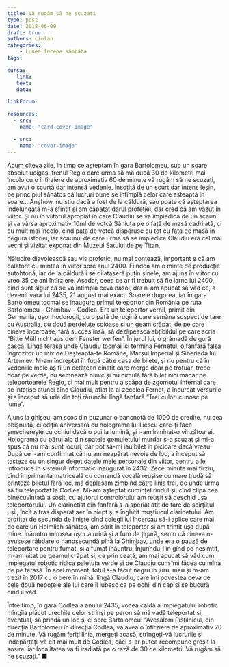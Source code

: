 ```yaml
---
title: Vă rugăm să ne scuzați
type: post
date: 2018-06-09
draft: true
authors: ciolan
categories:
    - Lunea începe sâmbăta
tags:

sursa:
   link:
   text:
   data:

linkForum:

resources:
  - src:
    name: "card-cover-image"

  - src:
    name: "cover-image"
---
```


Acum cîteva zile, în timp ce așteptam în gara Bartolomeu, sub un soare absolut ucigaș, trenul Regio care urma să mă ducă 30 de kilometri mai încolo cu o întîrziere de aproximativ 60 de minute vă rugăm să ne scuzați, am avut o scurtă dar intensă vedenie, însoțită de un scurt dar intens leșin, pe principiul sănătos că lucruri bune se întîmplă celor care așteaptă în soare... Anyhow, nu știu dacă a fost de la căldură, sau poate că așteptarea îndelungată m-a sfințit și am căpătat darul profeției, dar cred că am văzut în viitor. Și nu în viitorul apropiat în care Claudiu se va împiedica de un scaun și va vărsa aproximativ 10ml de votcă Săniuța pe o față de masă cadrilată, ci cu mult mai încolo, cînd pata de votcă dispăruse cu tot cu fața de masă în negura istoriei, iar scaunul de care urma să se împiedice Claudiu era cel mai vechi și vizitat exponat din Muzeul Satului de pe Titan.

Nălucire diavolească sau vis profetic, nu mai contează, important e că am călătorit cu mintea în viitor spre anul 2400. Fiindcă am o minte de producție autohtonă, iar de la căldură i se dilataseră puțin șinele, am ajuns în viitor cu vreo 35 de ani întîrziere. Așadar, ceea ce ar fi trebuit să fie iarna lui 2400, cînd sunt sigur că se va întîmpla ceva nasol, dar n-am apucat să văd ce, a devenit vara lui 2435, 21 august mai exact. Soarele dogorea, iar în gara Bartolomeu tocmai se inaugura primul teleportor din România pe ruta Bartolomeu – Ghimbav - Codlea. Era un teleportor vernil, primit din Germania, ușor hodorogit, cu o pată de rugină care semăna suspect de tare cu Australia, cu două perdeluțe soioase și un geam crăpat, de pe care cineva încercase, fără succes însă, să dezlipească abțibildul pe care scria “Bitte Müll nicht aus dem Fenster werfen”. În jurul lui, o grămadă de gură cască. Lîngă terasa unde Claudiu tocmai își termina Fernetul, o fanfară falsa îngrozitor un mix de Deșteaptă-te Române, Marșul Imperial și Siberiada lui Artemiev. M-am îndreptat în fugă către casa de bilete, și nu pentru că în vedeniile mele aș fi un cetățean cinstit care merge doar pe trotuar, trece doar pe verde, nu semnează nimic și nu circulă fără bilet nici măcar pe teleportoarele Regio, ci mai mult pentru a scăpa de zgomotul infernal care se întețise atunci cînd Claudiu, aflat la al zecelea Fernet, a încurcat versurile și a început să urle din toți rărunchii lîngă fanfară “Trei culori cunosc pe lume”.

Ajuns la ghișeu, am scos din buzunar o bancnotă de 1000 de credite, nu cea obișnuită, ci ediția aniversară cu holograma lui Iliescu care-ți face șmecherește cu ochiul dacă o pui la lumină, și i-am înmînat-o vînzătoarei. Holograma cu părul alb din spatele gemulețului murdar s-a scuzat și mi-a spus că nu mai sunt locuri, dar pot să-mi iau bilet în picioare dacă vreau. După ce i-am confirmat că nu am neapărat nevoie de loc, a început să tasteze cu un singur deget datele mele personale din viitor, pentru a le introduce în sistemul informatic inaugurat în 2432. Zece minute mai tîrziu, cînd imprimanta matriceală cu comandă vocală reușise cu mare trudă să printeze biletul fără loc, mă deplasam zîmbind către linia trei, de unde urma să fiu teleportat la Codlea. Mi-am așteptat cumințel rîndul și, cînd clipa cea binecuvîntată a sosit, cu ajutorul controlorului am reușit să deschid ușa teleportorului. Un clarinetist din fanfară s-a speriat atît de tare de scîrțîitul ușii, încît a tras disperat aer în piept și a înghițit muștiucul clarinetului. Am profitat de secunda de liniște cînd colegii lui încercau să-i aplice care mai de care un Heimlich sănătos, am sărit în teleportor și am trîntit ușa după mine. Înăuntru mirosea ușor a urină și a fum de țigară, semn că cineva n-avusese răbdare o nanosecundă pînă la Ghimbav, unde era o pauză de teleportare pentru fumat, și a fumat înăuntru. Înjurîndu-l în gînd pe nesimțit, m-am uitat pe geamul crăpat și, ca prin ceață, am mai apucat să văd cum impiegatul robotic ridica paletuța verde și pe Claudiu cum îmi făcea cu mîna de pe terasă. În acel moment, totul s-a făcut negru în jurul meu și m-am trezit în 2017 cu o bere în mînă, lîngă Claudiu, care îmi povestea ceva de cele două nepoțele ale lui care îl iubesc ca pe ochii din cap și se bucură cînd îl văd.

Între timp, în gara Codlea a anului 2435, vocea caldă a impiegatului robotic mîngîia plăcut urechile celor strînși pe peron să mă vadă teleportat și, eventual, să prindă un loc și ei spre Bartolomeu: “Avesalom Pistilnicul, din direcția Bartolomeu în direcția Codlea, va avea o întîrziere de aproximativ 70 de minute. Vă rugăm feriți linia, mergeți acasă, strîngeți-vă lucrurile și îndepărtați-vă cît mai mult de Codlea, căci s-ar putea recompune greșit la sosire, iar localitatea va fi iradiată pe o rază de 30 de kilometri. Vă rugăm să ne scuzați.” ■
